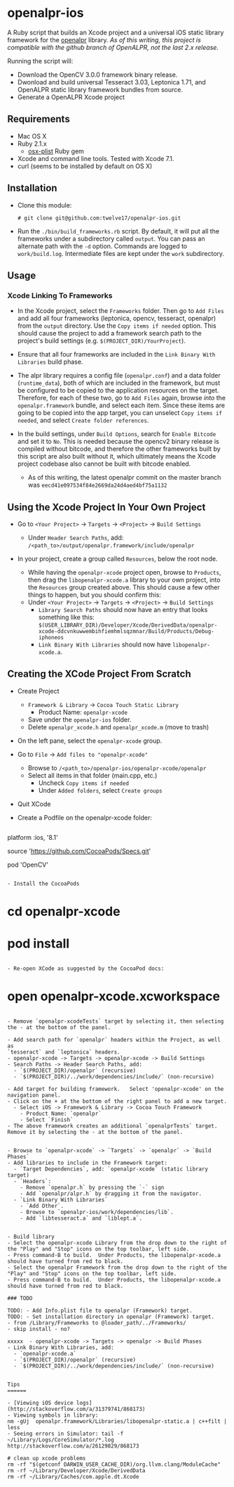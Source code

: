 openalpr-ios
============

A Ruby script that builds an Xcode project and a universal iOS static library framework for the [openalpr](https://github.com/openalpr/openalpr) library.  *As of this writing, this project is compatible with the github branch of OpenALPR, not the last 2.x release.*

Running the script will:

- Download the OpenCV 3.0.0 framework binary release.
- Dwonload and build universal Tesseract 3.03, Leptonica 1.71, and OpenALPR static library framework bundles from source.
- Generate a OpenALPR Xcode project

## Requirements

- Mac OS X
- Ruby 2.1.x
  - [osx-plist](https://github.com/kballard/osx-plist) Ruby gem
- Xcode and command line tools.  Tested with Xcode 7.1.
- curl (seems to be installed by default on OS X)

## Installation

- Clone this module:

  ```
  # git clone git@github.com:twelve17/openalpr-ios.git
  ```

- Run the `./bin/build_frameworks.rb` script.  By default, it will put all the frameworks under a subdirectory called `output`.  You can  pass an alternate path with the `-d` option.  Commands are logged to `work/build.log`.  Intermediate files are kept under the `work` subdirectory.

## Usage 

### Xcode Linking To Frameworks

- In the Xcode project, select the `Frameworks` folder.  Then go to `Add Files` and add all four frameworks (leptonica, opencv, tesseract, openalpr) from the `output` directory.  Use the `Copy items if needed` option.  This should cause the project to add a framework search path to the project's build settings (e.g. `$(PROJECT_DIR)/YourProject`).  
- Ensure that all four frameworks are included in the `Link Binary With Libraries` build phase.
- The alpr library requires a config file (`openalpr.conf`) and a data folder (`runtime_data`), both of which are included in the framework, but must be configured to be copied to the application resources on the target.  Therefore, for each of these two, go to `Add Files` again, browse *into* the `openalpr.framework` bundle, and select each item.  Since these items are going to be copied into the app target, you can unselect `Copy items if needed`, and select `Create folder references`.
- In the build settings, under `Build Options`, search for `Enable Bitcode` and set it to `No`.  This is needed because the opencv2 binary release is compiled without bitcode, and therefore the other frameworks built by this script are also built without it, which ultimately means the Xcode project codebase also cannot be built with bitcode enabled.

  - As of this writing, the latest openalpr commit on the master branch was `eecd41e097534f84e2669da24d4aed4bf75a1132`

## Using the Xcode Project In Your Own Project

- Go to `<Your Project>` → `Targets` → `<Project>` → `Build Settings`
  - Under `Header Search Paths`, add:
  `/<path_to>/output/openalpr.framework/include/openalpr`

- In your project, create a group called `Resources`, below the root node.
  - While having the `openalpr-xcode` project open, browse to `Products`, then drag the `libopenalpr-xcode.a` library to your own project, into the `Resources` group created above.  This should cause a few other things to happen, but you should confirm this:
  - Under `<Your Project>` → `Targets` → `<Project>` → `Build Settings`
    - `Library Search Paths` should now have an entry that looks something like this:
      `$(USER_LIBRARY_DIR)/Developer/Xcode/DerivedData/openalpr-xcode-ddcvnkuwwembihfiemhmlsqzmnar/Build/Products/Debug-iphoneos`
    - `Link Binary With Libraries` should now have `libopenalpr-xcode.a`.


## Creating the XCode Project From Scratch

- Create Project
  - `Framework & Library` → `Cocoa Touch Static Library`
    - Product Name: `openalpr-xcode`
  - Save under the `openalpr-ios` folder.
  - Delete `openalpr_xcode.h` and `openalpr_xcode.m` (move to trash)
  
- On the left pane, select the `openalpr-xcode` group.
- Go to `File` → `Add files to "openalpr-xcode"`
  - Browse to `/<path_to>/openalpr-ios/openalpr-xcode/openalpr`
  - Select all items in that folder (main.cpp, etc.)
    - Uncheck `Copy items if needed`
    - Under `Added folders`, select `Create groups`

- Quit XCode 

- Create a Podfile on the openalpr-xcode folder:
  ```
platform :ios, '8.1'

source 'https://github.com/CocoaPods/Specs.git'

pod 'OpenCV'
  ```

- Install the CocoaPods  
  ```
  # cd openalpr-xcode
  # pod install
  ```

- Re-open XCode as suggested by the CocoaPod docs:
  ```
  # open openalpr-xcode.xcworkspace
  ```

- Remove `openalpr-xcodeTests` target by selecting it, then selecting the - at the bottom of the panel.

- Add search path for `openalpr` headers within the Project, as well as 
  `tesseract` and `leptonica` headers.
  - openalpr-xcode -> Targets -> openalpr-xcode -> Build Settings 
  - Search Paths -> Header Search Paths, add: 
    - `$(PROJECT_DIR)/openalpr` (recursive)
    - `$(PROJECT_DIR)/../work/dependencies/include/` (non-recursive)

- Add target for building framework.   Select 'openalpr-xcode' on the navigation panel.  
  - Click on the + at the bottom of the right panel to add a new target.
    - Select iOS -> Framework & Library -> Cocoa Touch Framework
      - Product Name: `openalpr`
      - Select `Finish`
  - The above framework creates an additional `openalprTests` target.  Remove it by selecting the - at the bottom of the panel.


- Browse to `openalpr-xcode` -> `Targets` -> `openalpr` -> `Build Phases`
  - Add libraries to include in the Framework target:
    - `Target Dependencies`, add: `openalpr-xcode` (static library target)
    - `Headers`:  
      - Remove `openalpr.h` by pressing the `-` sign 
      - Add `openalpr/alpr.h` by dragging it from the navigator.
    - `Link Binary With Libraries`
      - `Add Other`.  
      - Browse to `openalpr-ios/work/dependencies/lib`.  
      - Add `libtesseract.a` and `liblept.a`.


- Build library 
  - Select the openalpr-xcode Library from the drop down to the right of the "Play" and "Stop" icons on the top toolbar, left side.
  - Press command-B to build.  Under Products, the libopenalpr-xcode.a should have turned from red to black.
  - Select the openalpr Framework from the drop down to the right of the "Play" and "Stop" icons on the top toolbar, left side.
  - Press command-B to build.  Under Products, the libopenalpr-xcode.a should have turned from red to black.

### TODO

TODO: - Add Info.plist file to openalpr (Framework) target.
TODO: - Set installation directory in openalpr (Framework) target.
 - from /Library/Frameworks to @loader_path/../Frameworks/ 
 - skip install - no?

xxxxx  - openalpr-xcode -> Targets -> openalpr -> Build Phases
  - Link Binary With Libraries, add: 
    - `openalpr-xcode.a`
    - `$(PROJECT_DIR)/openalpr` (recursive)
    - `$(PROJECT_DIR)/../work/dependencies/include/` (non-recursive)


Tips
======

- [Viewing iOS device logs](http://stackoverflow.com/a/31379741/868173)
- Viewing symbols in library:
nm -gUj  openalpr.framework/Libraries/libopenalpr-static.a | c++filt | less
- Seeing errors in Simulator: tail -f ~/Library/Logs/CoreSimulator/*.log http://stackoverflow.com/a/26129829/868173

# clean up xcode problems
rm -rf "$(getconf DARWIN_USER_CACHE_DIR)/org.llvm.clang/ModuleCache"
rm -rf ~/Library/Developer/Xcode/DerivedData
rm -rf ~/Library/Caches/com.apple.dt.Xcode
